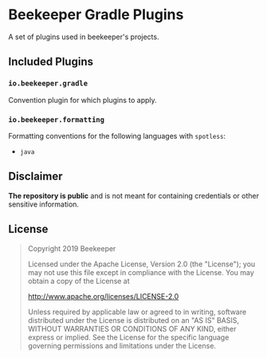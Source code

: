 # Beekeeper Gradle Plugins

A set of plugins used in beekeeper's projects.


## Included Plugins

### `io.beekeeper.gradle`

Convention plugin for which plugins to apply.

### `io.beekeeper.formatting`

Formatting conventions for the following languages with `spotless`:

- `java`


## Disclaimer

**The repository is public** and is not meant for containing credentials or other sensitive information.

## License
> Copyright 2019 Beekeeper
>
>Licensed under the Apache License, Version 2.0 (the "License");
>you may not use this file except in compliance with the License.
>You may obtain a copy of the License at
>
>   http://www.apache.org/licenses/LICENSE-2.0
>
>Unless required by applicable law or agreed to in writing, software
>distributed under the License is distributed on an "AS IS" BASIS,
>WITHOUT WARRANTIES OR CONDITIONS OF ANY KIND, either express or implied.
>See the License for the specific language governing permissions and
>limitations under the License.
